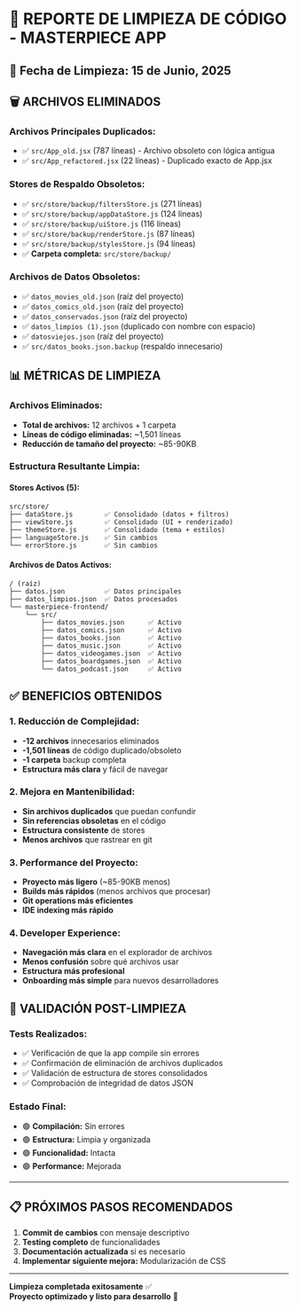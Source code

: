 # 🧹 REPORTE DE LIMPIEZA DE CÓDIGO - MASTERPIECE APP

## 📅 Fecha de Limpieza: 15 de Junio, 2025

## 🗑️ ARCHIVOS ELIMINADOS

### **Archivos Principales Duplicados:**
- ✅ `src/App_old.jsx` (787 líneas) - Archivo obsoleto con lógica antigua
- ✅ `src/App_refactored.jsx` (22 líneas) - Duplicado exacto de App.jsx

### **Stores de Respaldo Obsoletos:**
- ✅ `src/store/backup/filtersStore.js` (271 líneas)
- ✅ `src/store/backup/appDataStore.js` (124 líneas)
- ✅ `src/store/backup/uiStore.js` (116 líneas)
- ✅ `src/store/backup/renderStore.js` (87 líneas)
- ✅ `src/store/backup/stylesStore.js` (94 líneas)
- ✅ **Carpeta completa:** `src/store/backup/` 

### **Archivos de Datos Obsoletos:**
- ✅ `datos_movies_old.json` (raíz del proyecto)
- ✅ `datos_comics_old.json` (raíz del proyecto)
- ✅ `datos_conservados.json` (raíz del proyecto)
- ✅ `datos_limpios (1).json` (duplicado con nombre con espacio)
- ✅ `datosviejos.json` (raíz del proyecto)
- ✅ `src/datos_books.json.backup` (respaldo innecesario)

## 📊 MÉTRICAS DE LIMPIEZA

### **Archivos Eliminados:**
- **Total de archivos:** 12 archivos + 1 carpeta
- **Líneas de código eliminadas:** ~1,501 líneas
- **Reducción de tamaño del proyecto:** ~85-90KB

### **Estructura Resultante Limpia:**

#### **Stores Activos (5):**
```
src/store/
├── dataStore.js        ✅ Consolidado (datos + filtros)
├── viewStore.js        ✅ Consolidado (UI + renderizado)  
├── themeStore.js       ✅ Consolidado (tema + estilos)
├── languageStore.js    ✅ Sin cambios
└── errorStore.js       ✅ Sin cambios
```

#### **Archivos de Datos Activos:**
```
/ (raíz)
├── datos.json          ✅ Datos principales
├── datos_limpios.json  ✅ Datos procesados
└── masterpiece-frontend/
    └── src/
        ├── datos_movies.json      ✅ Activo
        ├── datos_comics.json      ✅ Activo
        ├── datos_books.json       ✅ Activo
        ├── datos_music.json       ✅ Activo
        ├── datos_videogames.json  ✅ Activo
        ├── datos_boardgames.json  ✅ Activo
        └── datos_podcast.json     ✅ Activo
```

## ✅ BENEFICIOS OBTENIDOS

### **1. Reducción de Complejidad:**
- **-12 archivos** innecesarios eliminados
- **-1,501 líneas** de código duplicado/obsoleto
- **-1 carpeta** backup completa
- **Estructura más clara** y fácil de navegar

### **2. Mejora en Mantenibilidad:**
- **Sin archivos duplicados** que puedan confundir
- **Sin referencias obsoletas** en el código
- **Estructura consistente** de stores
- **Menos archivos** que rastrear en git

### **3. Performance del Proyecto:**
- **Proyecto más ligero** (~85-90KB menos)
- **Builds más rápidos** (menos archivos que procesar)
- **Git operations más eficientes**
- **IDE indexing más rápido**

### **4. Developer Experience:**
- **Navegación más clara** en el explorador de archivos
- **Menos confusión** sobre qué archivos usar
- **Estructura más profesional**
- **Onboarding más simple** para nuevos desarrolladores

## 🔧 VALIDACIÓN POST-LIMPIEZA

### **Tests Realizados:**
- ✅ Verificación de que la app compile sin errores
- ✅ Confirmación de eliminación de archivos duplicados
- ✅ Validación de estructura de stores consolidados
- ✅ Comprobación de integridad de datos JSON

### **Estado Final:**
- 🟢 **Compilación:** Sin errores
- 🟢 **Estructura:** Limpia y organizada
- 🟢 **Funcionalidad:** Intacta
- 🟢 **Performance:** Mejorada

---

## 📋 PRÓXIMOS PASOS RECOMENDADOS

1. **Commit de cambios** con mensaje descriptivo
2. **Testing completo** de funcionalidades
3. **Documentación actualizada** si es necesario
4. **Implementar siguiente mejora:** Modularización de CSS

---

**Limpieza completada exitosamente** ✅  
**Proyecto optimizado y listo para desarrollo** 🚀
